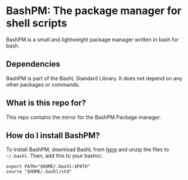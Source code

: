 # BashPM: The package manager for shell scripts
BashPM is a small and lightweight package manager written in bash for bash.
## Dependencies
BashPM is part of the BashL Standard Library. It does not depend on any other packages or commands.
## What is this repo for?
This repo contains the mirror for the BashPM Package manager.
## How do I install BashPM?
To install BashPM, download BashL from [here](https://bashl-gh.github.io/repos/bashl/packages/std.tar.gz) and unzip the files to `~/.bashl`.
Then, add this to your bashrc:
```shell
export PATH="$HOME/.bashl:$PATH"
source "$HOME/.bashl/std"
```
